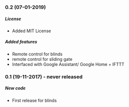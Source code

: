 ### 0.2 (07-01-2019)
##### License
* Added MIT License 
##### Added features
* Remote control for blinds
* remote control for sliding gate
* Interfaced with Google Assistant/ Google Home + IFTTT

### 0.1 (19-11-2017) - never released
##### New code
* First release for blinds
